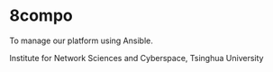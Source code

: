 # 8compo
To manage our platform using Ansible.

Institute for Network Sciences and Cyberspace, Tsinghua University
